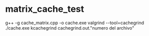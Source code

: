 # matrix_cache_test
g++ -g cache_matrix.cpp -o cache.exe
valgrind --tool=cachegrind ./cache.exe
kcachegrind cachegrind.out."numero del archivo"
